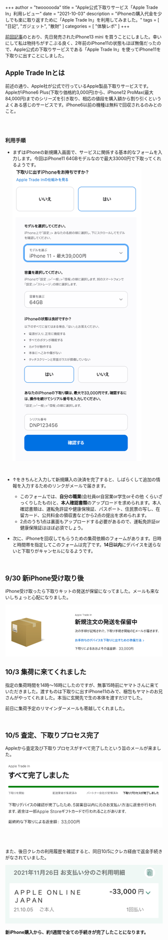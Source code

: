 +++
author = "twoooooda"
title = "Apple公式下取りサービス「Apple Trade In」利用レビュー"
date = "2021-10-03"
description = "iPhoneの購入代金を少しでも楽に取り返すために「Apple Trade In」を利用してみました。"
tags = [
    "日記",
    "ガジェット",
    "散財"
]
categories = [
    "体験レポ"
]
+++

[前回記事](https://twoooooda.github.io/p/iphone-13-mini%E8%B2%B7%E3%81%A3%E3%81%9F%E3%82%88%E3%83%BC/)のとおり、先日発売されたiPhone13 mini を買うことにしました。幸いにして私は物持ちがすこぶる良く、2年前のiPhone11の状態もほぼ無傷だったので、Apple公式の下取りサービスである「Apple Trade In」を使ってiPhone11を下取りに出すことにしました。

## Apple Trade Inとは
前述の通り、Apple社が公式で行っているApple製品下取りサービスです。AppleがiPhone6 Plus(下取り価格約3,000円)から、iPhone12 ProMax(最大84,000円)までのシリーズを引き取り、相応の値段を購入額から割り引くというよくある感じのサービスです。iPhone6以前の機種は無料で回収されるのみとのこと。

<br>
<br>

### 利用手順
- まずはiPhoneの新規購入画面で、サービスに関係する基本的なフォームを入力します。今回はiPhone11 64GBモデルなので最大33000円で下取ってくれるようです。 
![](aab9cf0b114ce358f95a619c9ba0b4dd.png) 



<br>

- ↑をきちんと入力して新規購入の決済を完了すると、しばらくして追加の情報を入力するためのリンクがメールで届きます。

  - このフォームでは、**自分の職業**(会社員or自営業or学生orその他 くらいざっくりしたもの)と、**本人確認書類**のアップロードを求められます。本人確認書類は、運転免許証や健康保険証、パスポート、住民票の写し、在留カード、公共料金の領収書などから2点の提出を求められます。
  - 2点のうち1点は裏面もアップロードする必要があるので、運転免許証or健康保険証はほぼ必須でしょう。

- 次に、iPhoneを回収してもらうための集荷依頼のフォームがあります。日時と時間帯を指定してこのフォームは完了です。**14日以内**にデバイスを送らないと下取りがキャンセルになるようです。

<br>

## 9/30 新iPhone受け取り後
iPhone受け取ったら下取りキットの発送が保留になってました。メールも来ないしちょっと心配になりました。

![](d7e82602fbf3e432c2c15873917397a2.png) 

## 10/3 集荷に来てくれました
指定の集荷時間を14時～16時にしたのですが、無事15時前にヤマトさんに来ていただきました。渡すものは下取りに出すiPhone11のみで、梱包もヤマトのお兄さんがやってくれました。本当に玄関先で生の本体を渡すだけでした。

前日に集荷予定のリマインダーメールも寄越してくれました。

<br>

## 10/5 査定、下取りプロセス完了
Appleから査定及び下取りプロセスがすべて完了したという旨のメールが来ました。

![](143552.png) 

<br>
<br>

また、後日クレカの利用履歴を確認すると、同日10/5にクレカ経由で返金手続きがなされていました。

![](IMG_3937.JPEG) 

**新iPhone購入から、約1週間で全ての手続きが完了したことになります。**

